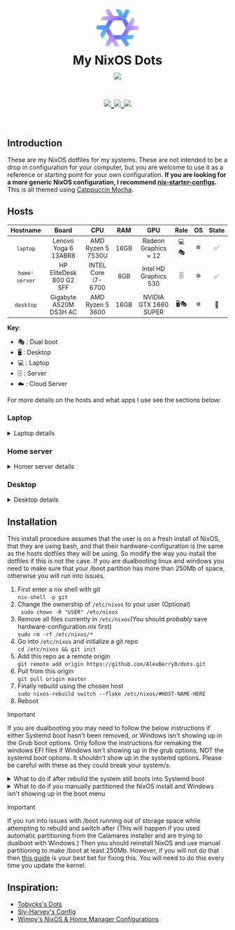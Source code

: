<h1 align="center">
   <img src="media/github-repo/nixos-logo.png" width="100px" /> 
   <br>
      My NixOS Dots
   <br>
      <img src="https://raw.githubusercontent.com/catppuccin/catppuccin/main/assets/palette/macchiato.png" width="600px" /> <br>
   <div align="center">

   <div align="center">
      <p></p>
      <div align="center">
         <a href="https://github.com/AlexBerry0/dots/">
            <img src="https://img.shields.io/github/repo-size/AlexBerry0/dots?color=C6A0F6&labelColor=303446&style=for-the-badge&logo=github&logoColor=C6A0F6">
         </a>
         <a = href="https://nixos.org">
            <img src="https://img.shields.io/badge/NixOS-Unstable-blue?style=for-the-badge&logo=NixOS&logoColor=white&label=NixOS&labelColor=303446&color=91D7E3">
         </a>
         <a href="https://github.com/AlexBerry0/dots/blob/master/LICENSE">
            <img src="https://img.shields.io/static/v1.svg?style=for-the-badge&label=License&message=MIT&colorA=313244&colorB=F5A97F&logo=unlicense&logoColor=F5A97F&"/>
         </a>
      </div>
      <br>
   </div>
</h1>

## Introduction  
These are my NixOS dotfiles for my systems. These are not intended to be a drop in configuration for your computer, but you are welcome to use it as a reference or starting point for your own configuration.
**If you are looking for a more generic NixOS configuration, I recommend [nix-starter-configs](https://github.com/Misterio77/nix-starter-configs).**   
This is all themed using [Catppuccin Mocha](https://catppuccin.com/palette).



## Hosts

|   Hostname  |            Board            |               CPU              |  RAM  |          GPU                | Role | OS  | State |
| :---------: | :-------------------------: | :----------------------------: | :---: | :-------------------------: | :--: | :-: | :---: |
| `laptop`    | Lenovo Yoga 6 13ABR8        | AMD Ryzen 5 7530U              | 16GB  | Radeon Graphics × 12        | 💻️🎭️ | ❄️   | ✅    |
| `home-server`| HP EliteDesk 800 G2 SFF    | INTEL Core i7-6700             | 8GB   | Intel HD Graphics 530       | 🗄️   | ❄️   | ✅    |
| `desktop`   | Gigabyte A520M DS3H AC      | AMD Ryzen 5 3600               | 16GB  | NVIDIA GTX 1660 SUPER       | 🖥️🎭️ | ❄️   | 🚧    |

**Key**:

- 🎭️ : Dual boot
- 🖥️ : Desktop
- 💻️ : Laptop
- 🗄️ : Server
- ☁️ :  Cloud Server

For more details on the hosts and what apps I use see the sections below:

### Laptop
<details>
<summary>Laptop details</summary>
<h4>Intro</h4>
My laptop is dual booting Windows (for school assessments), & NixOS (for everything else), It's a Lenovo Yoga 6 as described above. It has 512GB of storage split evenly (around about) between the two operating systems.  
It has two desktop environments/WMs, Gnome & Hyprland, I am in the process of switching to Hyprland from Gnome as managing dconf settings using home-manager is terrible. However this is taking a while and is a low priority so it won't happen anytime soon. Below listed are the apps I use.
<h4>Common</h4>

| Type           | Program      |
| :------------- | :----------: |
| Desktop Manager| [SDDM](https://github.com/sddm/sddm) |
| Text editor    | [VSCode](https://code.visualstudio.com/), with declaratively defined extensions |
| Shell          | [ZSH](https://www.zsh.org/) |
| Terminal       | [Kitty](https://github.com/kovidgoyal/kitty) |
| Bootloader     | [Grub](https://www.gnu.org/software/grub/) |
| File Manager   | [Nautilus](https://apps.gnome.org/Nautilus/) |
| GTK Theme      | [My modded Catppuccin Mocha theme](https://github.com/AlexBerry0/Modded-Catppuccin-Mocha-GTK-theme) |
| GTK Icon Theme | [Reversal Purple Dark](https://github.com/yeyushengfan258/Reversal-icon-theme) |
| Terminal Font  | [Hack](https://github.com/source-foundry/Hack) |

<h5>Other notable apps</h5>

| Type           | Program      |
| :------------- | :----------: |
| Messaging      | [Beeper](https://www.beeper.com/) |
| Music          | [Spotify](https://spotify.com) with [Spicetify](https://github.com/the-argus/spicetify-nix) |
| VPN            | [Mullvad](https://mullvad.net/en) |
| OOP development| [IntelliJ Idea](https://www.jetbrains.com/) |
| Media Player   | [Celluloid](https://celluloid-player.github.io/) |




<h4>Gnome</h4>

Obviously using [Gnome](https://www.gnome.org/) as the DE.

<h5>Extensions</h5>

| Name           |
| :------------: |
| user-themes |
| quick-settings-tweaker |
| autohide-battery |
| bluetooth-quick-connect |
| blur-my-shell |
| burn-my-windows |
| compiz-windows-effect |
| coverflow-alt-tab |
| just-perfection |
| logo-menu |
| media-controls |
| no-titlebar-when-maximized |
| notification-banner-reloaded |
| order-gnome-shell-extensions |
| pip-on-top |
| tiling-assistant |
| transparent-window-moving |
| dash-to-dock |
| unite |


<h5>Pictures/Videos</h5>

![Gnome-config](media/github-repo/gnome-screenshot.png)


<h4>Hyprland 🚧</h4>
</details>


### Home server
<details>
<summary>Homer server details</summary>
<h4>Intro</h4>
My home-server is a HP EliteDesk 800 G2 SFF as said above, it's a converted desktop that I got from school, it has 125GBs of storage on the main drive but mounts an external HDD to hold media. The modules running on it can roughly be split into two sections:


<h4>Media</h4>

On the server is an automatic media setup using [Nixarr](https://github.com/rasmus-kirk/nixarr).


<h4>Other Modules</h4>

These other modules are run using [declarative docker containers](https://nixos.wiki/wiki/NixOS_Containers#Declarative_docker_containers).

| Type           | Program      |
| :------------- | :----------: |
| DNS            | [Adguard Home](https://adguard.com/en/adguard-home/overview.html) |
| Dashboard      | [Homarr](https://homarr.dev/) |
| Minecraft Server| [Minecraft server Docker container](https://hub.docker.com/r/itzg/minecraft-server) |

<h5>Pictures/Videos</h5>

![Home-Server-Dashboard](media/github-repo/homarr-screenshot.png)

</details>

### Desktop  
<details>
<summary>Desktop details </summary>
<h4>Intro</h4>
My Desktop is used mostly for gaming and its config is very smiler to my laptop. It's dualbooting windows, as VR games don't work well enough with linux Nvidia drivers, It's running Gnome as the DE and has mostly the same apps and general configurations.

<h4>Things that are the same as my laptop configuration</h4>


| Type           | Program      |
| :------------- | :----------: |
| Desktop Manager| [SDDM](https://github.com/sddm/sddm) |
| Desktop Environment| [Gnome](https://www.gnome.org/) |
| Text editor    | [VSCode](https://code.visualstudio.com/), with declaratively defined extensions |
| Shell          | [ZSH](https://www.zsh.org/) |
| Terminal       | [Kitty](https://github.com/kovidgoyal/kitty) |
| Bootloader     | [Grub](https://www.gnu.org/software/grub/) |
| File Manager   | [Nautilus](https://apps.gnome.org/Nautilus/) |
| GTK Theme      | [My modded Catppuccin Mocha theme](https://github.com/AlexBerry0/Modded-Catppuccin-Mocha-GTK-theme) |
| GTK Icon Theme | [Reversal Purple Dark](https://github.com/yeyushengfan258/Reversal-icon-theme) |
| Terminal Font  | [Hack](https://github.com/source-foundry/Hack) |
| Messaging      | [Beeper](https://www.beeper.com/) |
| Music          | [Spotify](https://spotify.com) with [Spicetify](https://github.com/the-argus/spicetify-nix) |
| VPN            | [Mullvad](https://mullvad.net/en) |
| OOP development| [IntelliJ Idea](https://www.jetbrains.com/) |
| Media Player   | [Celluloid](https://celluloid-player.github.io/) |

The gnome extensions are also the same:


| Name           |
| :------------: |
| user-themes |
| quick-settings-tweaker |
| autohide-battery |
| bluetooth-quick-connect |
| blur-my-shell |
| burn-my-windows |
| compiz-windows-effect |
| coverflow-alt-tab |
| just-perfection |
| logo-menu |
| media-controls |
| no-titlebar-when-maximized |
| notification-banner-reloaded |
| order-gnome-shell-extensions |
| pip-on-top |
| tiling-assistant |
| transparent-window-moving |
| dash-to-dock |
| unite |

<h4>Things that are different from my laptop configuration</h4>

<h5>Gaming</h5>

Here are a list of apps & services I am using for gaming:


| Name           |
| :------------- |
| [Steam](https://store.steampowered.com/about/)|
| [OBS-studio](https://obsproject.com/)|
| [Prism-launcher](https://prismlauncher.org/)|
| [Minecraft](https://www.minecraft.net/en-us)|
| [Lutris](https://lutris.net/)|
| [Cartridges](https://github.com/kra-mo/cartridges)|
| [steam-run](https://store.steampowered.com/about/)|


 I am also using the proprietary Nvidia drivers.

</details>


## Installation

This install procedure assumes that the user is on a fresh install of NixOS, that they are using bash, and that their hardware-configuration is the same as the hosts dotfiles they will be using. So modify the way you install the dotfiles if this is not the case. If you are dualbooting linux and windows you need to make sure that your /boot partition has more than 250Mb of space, otherwise you will run into issues.


1. First enter a nix shell with git  
```nix-shell -p git```
2. Change the ownership of ```/etc/nixos``` to your user (Optional)  
``` sudo chown -R "USER" /etc/nixos```
3. Remove all files currently in ```/etc/nixos```(You should *probably* save hardware-configuration.nix first)  
```sudo rm -rf /etc/nixos/*```
4. Go into ```/etc/nixos``` and initialize a git repo  
```cd /etc/nixos && git init```
5. Add this repo as a remote origin  
```git remote add origin https://github.com/AlexBerry0/dots.git```
6. Pull from this origin  
```git pull origin master```
7. Finally rebuild using the chosen host  
```sudo nixos-rebuild switch --flake /etc/nixos/#HOST-NAME-HERE```  
8. Reboot

> [!IMPORTANT]  
>  If you are dualbooting you may need to follow the below instructions if either Systemd boot hasn't been removed, or Windows isn't showing up in the Grub boot options. Only follow the instructions for remaking the windows EFI files if Windows isn't showing up in the grub options, NOT the systemd boot options. It shouldn't show up in the systemd options. Please be careful with these as they could break your system/s.


<details>
<summary>What to do if after rebuild the system still boots into Systemd boot</summary>
<ol>
  <li>Remove systemd boot, by running <code>sudo bootctl remove</code> ideally this should be done automatically when systemd-boot is turned off, but 🤷.</li>
  <li>Optionally run <code>sudo rm -rf /boot/loader</code> to remove some unneeded files</li>
  <li>reboot</li>
</ol>
</details>

<details>
<summary>What to do if you manually partitioned the NixOS install and Windows isn't showing up in the boot menu</summary>
<ol>
  <li>Boot into a windows install USB</li>
  <li>Press <kbd>Shift</kbd> + <kbd>F10</kbd> to open a DOS menu</li>
  <li>Run <code>diskpart</code></li>
  <li>Run <code>select Disk=0</code></li>
  <li>Run <code>list partition</code></li>
  <li>Look for the partition that matches the size and type of the /boot partition.</li>
  <li>Run <code>select partition (num partition of `/boot`)</code></li>
  <li>Assign it a letter by running <code>assign letter=""</code>, the letter can be any unused disk letter, I used "Y"</li>
  <li>Exit diskpart</li>
  <li>Now run <code>bcdboot C:/Windows /s "":</code></li>
  <li>Enter <code>diskpart</code> again</li>
  <li>Run <code>list volume</code></li>
  <li>Identify the volume corresponding to the `/boot` partition</li>
  <li>Run <code>select volume (num partition of `/boot`)</code></li>
  <li>Run <code>remove letter=""</code></li>
  <li>reboot</li>
</ol>
</details>

> [!IMPORTANT]  
> If you run into issues with /boot running out of storage space while attempting to rebuild and switch after (This will happen if you used automatic partitioning from the Calamares installer and are trying to dualboot with Windows.) Then you should reinstall NixOS and use manual partitioning to make /boot at least 250Mb. However, if you will not do that then [this guide](https://github.com/NixOS/nixpkgs/issues/23926#issuecomment-940438117) is your best bet for fixing this. You will need to do this every time you update the kernel.  


## Inspiration:

 - [Tobycks's Dots](https://github.com/tobyck/dotfiles)
 - [Sly-Harvey's Config](https://github.com/Sly-Harvey/NixOS)
 - [Wimpy's NixOS & Home Manager Configurations](https://github.com/wimpysworld/nix-config)
